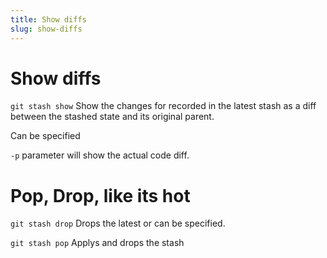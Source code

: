 ```yaml
---
title: Show diffs
slug: show-diffs
---
```


# Show diffs
```git stash show```
Show the changes for recorded in the latest stash as a diff between the stashed state and its original parent.

Can be specified

`-p` parameter will show the actual code diff.

# Pop, Drop, like its hot

```git stash drop```
Drops the latest or can be specified.

```git stash pop```
Applys and drops the stash
